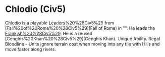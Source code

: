# Chlodio (Civ5)

Chlodio is a playable [Leaders%20%28Civ5%29](leader) from [Fall%20of%20Rome%20%28Civ5%29](Fall of Rome) in "". He leads the [Frankish%20%28Civ5%29](Franks). He is a reused [Genghis%20Khan%20%28Civ5%29](Genghis Khan).
Unique Ability.
Regal Bloodline - Units ignore terrain cost when moving into any tile with Hills and move faster along rivers.